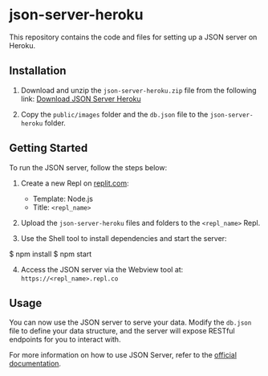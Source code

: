 # json-server-heroku

This repository contains the code and files for setting up a JSON server on Heroku.

## Installation

1. Download and unzip the `json-server-heroku.zip` file from the following link: [Download JSON Server Heroku](https://github.com/Hutee-Le/json-server-heroku)

2. Copy the `public/images` folder and the `db.json` file to the `json-server-heroku` folder.

## Getting Started

To run the JSON server, follow the steps below:

1. Create a new Repl on [replit.com](https://replit.com):

   - Template: Node.js
   - Title: `<repl_name>`

2. Upload the `json-server-heroku` files and folders to the `<repl_name>` Repl.

3. Use the Shell tool to install dependencies and start the server:

$ npm install
$ npm start


4. Access the JSON server via the Webview tool at: `https://<repl_name>.repl.co`

## Usage

You can now use the JSON server to serve your data. Modify the `db.json` file to define your data structure, and the server will expose RESTful endpoints for you to interact with.

For more information on how to use JSON Server, refer to the [official documentation](https://github.com/typicode/json-server).

